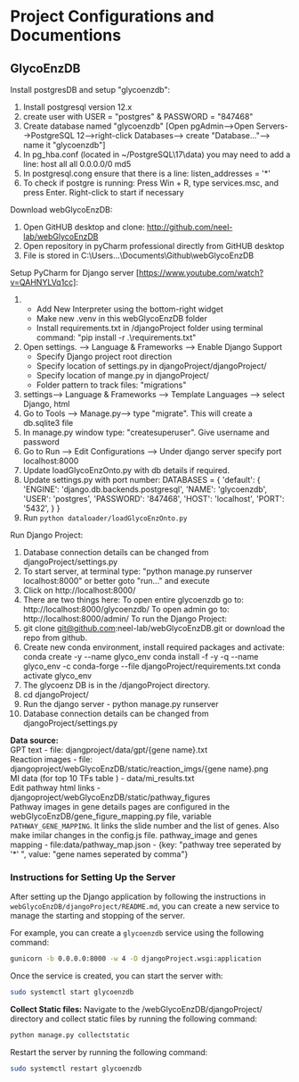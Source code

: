 # Project Configurations and Documentions

## GlycoEnzDB

Install postgresDB and setup "glycoenzdb":

1. Install postgresql version 12.x
2. create user with USER = "postgres" & PASSWORD = "847468"
3. Create database named "glycoenzdb"
   [Open pgAdmin-->Open Servers-->PostgreSQL 12-->right-click Databases--> create "Database..."--> name it "glycoenzdb"]
4. In pg_hba.conf (located in ~/PostgreSQL\17\data) you may need to add a line:
   host all all 0.0.0.0/0 md5
5. In postgresql.cong ensure that there is a line:
   listen_addresses = '\*'
6. To check if postgre is running:
   Press Win + R, type services.msc, and press Enter. Right-click to start if necessary

Download webGlycoEnzDB:

1. Open GitHUB desktop and clone: http://github.com/neel-lab/webGlycoEnzDB
2. Open repository in pyCharm professional directly from GitHUB desktop
3. File is stored in C:\Users\...\Documents\Github\webGlycoEnzDB

Setup PyCharm for Django server [https://www.youtube.com/watch?v=QAHNYLVq1cc]:

1. - Add New Interpreter using the bottom-right widget
   - Make new .venv in this webGlycoEnzDB folder <OK>
   - Install requirements.txt in /djangoProject folder using terminal command: "pip install -r .\requirements.txt"
2. Open settings. --> Language & Frameworks --> Enable Django Support
   - Specify Django project root direction
   - Specify location of settings.py in djangoProject/djangoProject/
   - Specify location of mange.py in djangoProject/
   - Folder pattern to track files: "migrations"
3. settings--> Language & Frameworks --> Template Languages --> select Django, html
4. Go to Tools --> Manage.py--> type "migrate". This will create a db.sqlite3 file
5. In manage.py window type: "createsuperuser". Give username and password
6. Go to Run --> Edit Configurations --> Under django server specify port localhost:8000
7. Update loadGlycoEnzOnto.py with db details if required.
8. Update settings.py with port number:
   DATABASES = {
   'default': {
   'ENGINE': 'django.db.backends.postgresql',
   'NAME': 'glycoenzdb',
   'USER': 'postgres',
   'PASSWORD': '847468',
   'HOST': 'localhost',
   'PORT': '5432',
   }
   }
9. Run `python dataloader/loadGlycoEnzOnto.py`

Run Django Project:

1. Database connection details can be changed from djangoProject/settings.py
2. To start server, at terminal type: "python manage.py runserver localhost:8000" or better goto "run..." and execute
3. Click on http://localhost:8000/
4. There are two things here:
   To open entire glycoenzdb go to: http://localhost:8000/glycoenzdb/
   To open admin go to: http://localhost:8000/admin/
   To run the Django Project:
5. git clone git@github.com:neel-lab/webGlycoEnzDB.git or download the repo from github.
6. Create new conda environment, install required packages and activate:
   conda create -y --name glyco_env
   conda install -f -y -q --name glyco_env -c conda-forge --file djangoProject/requirements.txt
   conda activate glyco_env
7. The glycoenz DB is in the /djangoProject directory.
8. cd djangoProject/
9. Run the django server - python manage.py runserver
10. Database connection details can be changed from djangoProject/settings.py

<b>Data source:</b><br />
GPT text - file: djangproject/data/gpt/{gene name}.txt<br />
Reaction images - file: djangoproject/webGlycoEnzDB/static/reaction_imgs/{gene name}.png<br />
MI data (for top 10 TFs table ) - data/mi_results.txt<br />
Edit pathway html links - djangoproject/webGlycoEnzDB/static/pathway_figures <br />
Pathway images in gene details pages are configured in the webGlycoEnzDB/gene_figure_mapping.py file, variable `PATHWAY_GENE_MAPPING`. It links the slide number and the list of genes. Also make imilar changes in the config.js file.
pathway_image and genes mapping - file:data/pathway_map.json - {key: "pathway tree seperated by '\*' ", value: "gene names seperated by comma"}

### Instructions for Setting Up the Server

After setting up the Django application by following the instructions in `webGlycoEnzDB/djangoProject/README.md`, you can create a new service to manage the starting and stopping of the server.

For example, you can create a `glycoenzdb` service using the following command:

```bash
gunicorn -b 0.0.0.0:8000 -w 4 -D djangoProject.wsgi:application
```

Once the service is created, you can start the server with:

```bash
sudo systemctl start glycoenzdb
```

**Collect Static files:** Navigate to the /webGlycoEnzDB/djangoProject/ directory and collect static files by running the following command:

```bash
python manage.py collectstatic
```

Restart the server by running the following command:

```bash
sudo systemctl restart glycoenzdb
```
